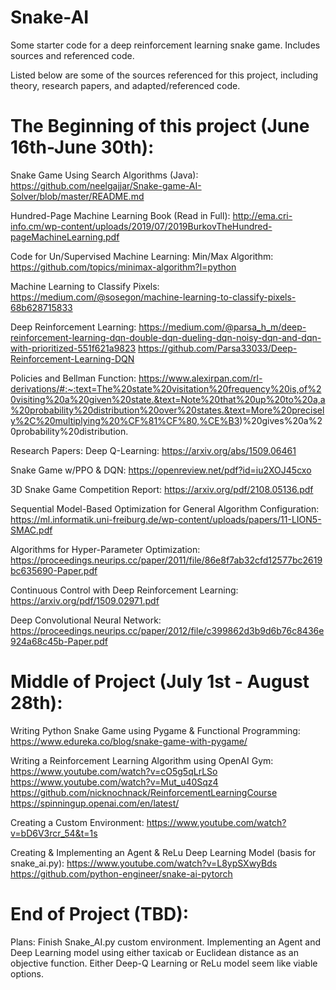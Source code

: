 # Snake-AI
Some starter code for a deep reinforcement learning snake game. Includes sources and referenced code.

Listed below are some of the sources referenced for this project, including theory, research papers, and adapted/referenced code.

# The Beginning of this project (June 16th-June 30th):

Snake Game Using Search Algorithms (Java):
https://github.com/neelgajjar/Snake-game-AI-Solver/blob/master/README.md

Hundred-Page Machine Learning Book (Read in Full):
http://ema.cri-info.cm/wp-content/uploads/2019/07/2019BurkovTheHundred-pageMachineLearning.pdf

Code for Un/Supervised Machine Learning:
  Min/Max Algorithm:
  https://github.com/topics/minimax-algorithm?l=python

Machine Learning to Classify Pixels:
https://medium.com/@sosegon/machine-learning-to-classify-pixels-68b628715833

Deep Reinforcement Learning:
https://medium.com/@parsa_h_m/deep-reinforcement-learning-dqn-double-dqn-dueling-dqn-noisy-dqn-and-dqn-with-prioritized-551f621a9823
https://github.com/Parsa33033/Deep-Reinforcement-Learning-DQN

Policies and Bellman Function:
https://www.alexirpan.com/rl-derivations/#:~:text=The%20state%20visitation%20frequency%20is,of%20visiting%20a%20given%20state.&text=Note%20that%20up%20to%20a,a%20probability%20distribution%20over%20states.&text=More%20precisely%2C%20multiplying%20%CF%81%CF%80,%CE%B3)%20gives%20a%20probability%20distribution.




Research Papers:
  Deep Q-Learning:
  https://arxiv.org/abs/1509.06461
  
  Snake Game w/PPO & DQN:
  https://openreview.net/pdf?id=iu2XOJ45cxo
  
  3D Snake Game Competition Report:
  https://arxiv.org/pdf/2108.05136.pdf
  
  Sequential Model-Based Optimization for General Algorithm Configuration:
  https://ml.informatik.uni-freiburg.de/wp-content/uploads/papers/11-LION5-SMAC.pdf
  
  Algorithms for Hyper-Parameter Optimization:
  https://proceedings.neurips.cc/paper/2011/file/86e8f7ab32cfd12577bc2619bc635690-Paper.pdf
  
  Continuous Control with Deep Reinforcement Learning:
  https://arxiv.org/pdf/1509.02971.pdf
  
  Deep Convolutional Neural Network:
  https://proceedings.neurips.cc/paper/2012/file/c399862d3b9d6b76c8436e924a68c45b-Paper.pdf
  
  
  
  
  
# Middle of Project (July 1st - August 28th):

  Writing Python Snake Game using Pygame & Functional Programming:
  https://www.edureka.co/blog/snake-game-with-pygame/
  
  Writing a Reinforcement Learning Algorithm using OpenAI Gym:
  https://www.youtube.com/watch?v=cO5g5qLrLSo
  https://www.youtube.com/watch?v=Mut_u40Sqz4
  https://github.com/nicknochnack/ReinforcementLearningCourse
  https://spinningup.openai.com/en/latest/
  
  Creating a Custom Environment:
  https://www.youtube.com/watch?v=bD6V3rcr_54&t=1s
  
  Creating & Implementing an Agent & ReLu Deep Learning Model (basis for snake_ai.py):
  https://www.youtube.com/watch?v=L8ypSXwyBds
  https://github.com/python-engineer/snake-ai-pytorch
  
  # End of Project (TBD):
  Plans:
    Finish Snake_AI.py custom environment.
    Implementing an Agent and Deep Learning model using either taxicab or Euclidean distance as an objective function.
    Either Deep-Q Learning or ReLu model seem like viable options.

